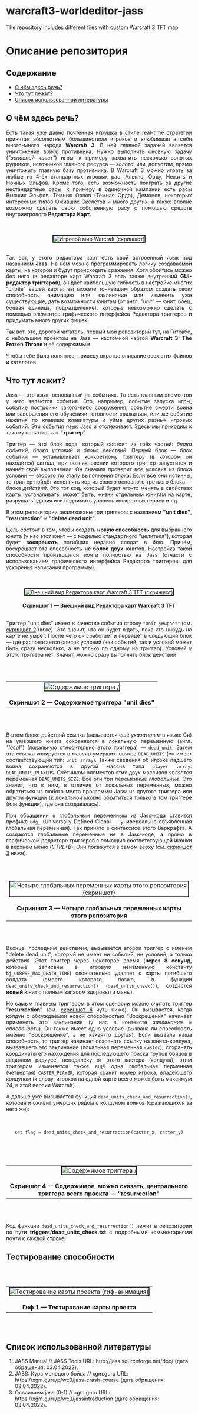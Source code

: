 # warcraft3-worldeditor-jass
 The repository includes different files with custom Warcraft 3 TFT map

<h1>Описание репозитория</h1>
<h2>Содержание</h2>
<p align="justify">
<ul>
 <li><a href="#head1">О чём здесь речь?</a></li>
 <li><a href="#head2">Что тут лежит?</a></li>
 <li><a href="#head3">Список использованной литературы</a></li>
</ul>
</p>

<h2 name="head1" id="head1">О чём здесь речь?</h2>
<p align="justify">Есть такая уже давно почтенная игрушка в стиле real-time стратегии принятая абсолютным большинством игроков и влюбившая в себя много-много народа <b>Warcraft 3</b>. В ней главной задачей является уничтожение войск противника. Нужно выполнить оновную задачу (<i>"основной квест"</i>) игры, к примеру захватить несколько золотых рудников, источников главного ресурса — <i>золота</i>, или, допустим, прямо уничтожить главную базу противника. В Warcraft 3 можно играть за любые из 4-ёх стандартных игровых рас: Альянс, Орду, Нежить и Ночных Эльфов. Кроме того, есть возможность поиграть за другие нестандартные расы, к примеру в одиночной кампании есть расы Высших Эльфов, Тёмных Орков (Тёмная Орда), Демонов, некоторых интересных типов Оживших Скелетов и много других; а также вполне возможно сделать свою собственную расу с помощью средств внутриигрового <b>Редактора Карт</b>.</p>

<p align="center"><br><br><img align="center" border="2" title="Игровой мир Warcraft" alt="Игровой мир Warcraft (скриншот)" src="img/WC3ScrnShot_040322_020554_01.png"></img><br><br></p>

<p align="justify">Так вот, у этого редактора карт есть свой встроенный язык под названием <b>Jass</b>. На нём можно программировать логику создаваемой карты, на которой и будут происходить сражения. Хотя обойтись можно без него (в редакторе карт Warcraft 3 есть также внутренний <b>GUI-редактор триггеров</b>), он даёт наибольшую гибкость в настройке многих "слоёв" вашей карты: вы можете точнейшим образом создать свою способность, анимацию или заклинание или изменить уже существующие, дать возможности юнитам (от англ. <i>"unit"</i> — юнит, боец, боевая единица, подразделение), которые невозможно сделать с помощью элементов графического интерфейса Редактора триггеров и придумать много других фишек.</p>

<p align="justify">Так вот, это, дорогой читатель, первый мой репозиторий тут, на Гитхабе, с небольшим проектом на Jass — кастомной картой <b>Warcraft 3: The Frozen Throne</b> и её содержимым.</p>

<p align="justify">Чтобы тебе было понятнее, приведу вкратце описание всех этих файлов и каталогов.</p>

<h2 name="head2" id="head2">Что тут лежит?</h2>
<p align="justify">Jass — это язык, основанный на событиях. То есть главным элементов у него являются события. Это, например, событие запуска игры, событие постройки какого-либо сооружения, событие смерти воина или завершения его обученияи готовности сражаться, или же событие нажатия по клавише клавиатуры и уйма других разных игровых событий. Эти события язык Jass и отслеживает. Здесь мы приходим к такому понятию, как <b>"триггер"</b>.</p>

<p align="justify">Триггер — это блок кода, который состоит из трёх частей: <i>блока событий</i>, <i>блока условий</i> и <i>блока действий</i>. Первый блок — блок событий — устанавливает конкретному триггеру (в котором он находится) <i>сигнал</i>, при возникновении которого триггер запустится и начнёт своё выполнение. Он сначала проверит все <i>условия</i> из блока условий — второго по этапу выполнения блока. Если все они истинны, то триггер пойдёт исполнять код из совего основного третьего блока — блока <i>действий</i>. Это тот код, который будет что-то менять в свойствах карты: устаналивать, может быть, жизни отдельным юнитам на карте, разрушать здания или поднимать уровень конкретных героев и т.д.</p>

<p align="justify">В этом репозитории реализованы три триггера: с названием <b>"unit dies"</b>, <b>"resurrection"</b> и <b>"delete dead unit"</b>.</p>

<p align="justify">Цель состоит в том, чтобы создать <b>новую способность</b> для выбранного юнита (у нас этот юнит — с моделью стандартного "целителя"), которая будет <b>воскрешать</b> погибших недавно солдат в бою. Причём, воскрешает эта способность <b>не более двух</b> юнитов. Настройка такой способности производится почти полностью на Jass (отчасти с использованием графического интерфейса Редактора триггеров: для ускорения написания программы).</p>

<p align="center"><br><br><img align="center" border="2" title="Внешний вид Редактора карт Warcraft 3 TFT" alt="Внешний вид Редактора карт Warcraft 3 TFT (скриншот)" src="img/Внешний вид Редактора карт Warcraft 3 TFT.jpg"></img><br><br><span align="center"><b>Скриншот 1 — Внешний вид Редактора карт Warcraft 3 TFT</b></span><br><br></p>

<p align="justify"> Триггер "unit dies" имеет в качестве события строку <code>"Unit умирает"</code> (см. <a href="#screen2">скриншот 2</a> ниже). Это значит, что он будет ждать, пока кто-нибудь на карте не умрёт. После чего он сработает и перейдёт в следующий блок — где располагается список условий (как событий, так и условий может быть сразу несколько, а не только по одному на триггер). Условий у этого триггера нет. Значит, можно сразу выполнять блок действий.
 
<p align="center"><br><br><table align="center"><tr><td align="center"><img name="screen2" id="screen2" align="center" border="2" title="Содержимое триггера /"unit dies/"" alt="Содержимое триггера /"unit dies/" (скриншот)" src="triggers/unit dies/screenshot.jpg"></img><br><br><span align="center"><b>Скриншот 2 — Содержимое триггера "unit dies"</b></span></td></tr></table><br><br></p>

<p align="justify">В этом блоке действий ссылка (называется ещё <i>указателем</i> в языке Си) на умершего юнита сохраняется в локальную переменную (англ. <i>"local"</i>) (локальную относительно этого триггера) — <code>dead_unit</code>. Затем эта ссылка копируется в массив умерших юнитов <code>DEAD_UNITS</code> (он имеет соответствующий тип: <code>unit array</code>). Также сведения об игроке падшего воина сохраняются в другой массив типа <code>player array</code>: <code>DEAD_UNITS_PLAYERS</code>. Счётчиком элементов этих двух массивов является переменная <code>DEAD_UNITS_SIZE</code>. Все эти три переменные <i>глобальные</i>. Это значит, что к ним, в отличие от локальных переменных, можно обратиться из любого места программы Jass: из другого триггера или другой функции (к локальной можно обратиться только в том триггере (или функции), где она создавалась).</p>

<p align="justify">При обращении к глобальным переменным из Jass-кода ставится префикс <code>udg_</code> (Universally Defined Global — универсально объявленная глобальная переменная). Так принято в синтаксисе этого Варкрафта. А создаются глобальные переменные не в Jass-коде, а прямо в графическом редакторе триггеров с помощью соответствующей иконки в верхнем меню (<i>CTRL+B</i>). Они покажутся в самом верху (см. <a href="#screen3">скриншот 3</a> ниже).</p>

<p align="center"><br><br><table align="center"><tr><td align="center"><img name="screen3" id="screen3" align="center" border="2" title="Четыре глобальных переменных карты этого репозитория" alt="Четыре глобальных переменных карты этого репозитория (скриншот)" src="globals//screenshot.jpg"></img><br><br><span align="center"><b>Скриншот 3 — Четыре глобальных переменных карты этого репозитория</b></span></td></tr></table><br><br></p>

<p align="justify">Вконце, последним действием, вызывается второй триггер с именем "delete dead unit", который не имеет ни событий, ни условий, а только действия. Этот триггер через некоторое время (<b>через 8 секунд</b>, которые записаны в игровую неизменную константу <code>bj_CORPSE_MAX_DEATH_TIME</code>) окончательно удаляет с карты погибшего солдата (вместо которого позже, в функции <code>dead_units_check_and_resurrection()</code> (<code>dead_units_check()</code>), создастся <b>новый</b> юнит с полным запасом здоровья и маны).</p>

<p align="justify">Но самым главным триггером в этом сценарии можно считать триггер <b>"resurrection"</b> (см. <a href="#screen4">скриншот 4</a> чуть ниже). Он вызывается, когда колдун с обсуждаемой новой способностью "Воскрешения" начинает применять это заклинание (у нас в контексте <i>заклинание = способность</i>). Он также имеет одно условие (вызвана ли способность именно "Воскрешение", а не какая-то другая). Если вызвана наша способность, то триггер начинает сохранять ссылку на юнита-колдуна, вызвавшего это заклинание (локальная переменная <code>caster</code>); сохранять координаты его нахождения для последующего поиска трупов бойцов в заданном радиусе, неподалёку от этого кастера (колдуна); этим триггером изменяется также ещё одна глобальная перменная (четвёртая) <code>CASTER_PLAYER</code>, которая хранит номер игрока, владеющего колдуном (к слову, игроков на одной карте всего может быть максимум 24, в этой версии Warcraft).</p>

<p align="justify">А дальше уже вызывается функция <code>dead_units_check_and_resurrection()</code>, которая и оживит умерших рядом с колдуном воинов (сражающихся за него же):
</p>
 <p align="center"><br><br><code>set flag = dead_units_check_and_resurrection(caster_x, caster_y)</code><br><br></p>

<p align="center"><br><br><table align="center"><tr><td align="center"><img name="screen4" id="screen4" align="center" border="2" title="Содержимое триггера /"resurrection/"" alt="Содержимое триггера /"resurrection/" (скриншот)" src="triggers/resurrection/screenshot.jpg"></img><br><br><span align="center"><b>Скриншот 4 — Содержимое, можно сказать, центрального триггера всего проекта — "resurrection"</b></span></td></tr></table><br><br></p>

<p align="justify">Код функции <code>dead_units_check_and_resurrection()</code> лежит в репозитории по пути <b>triggers/dead_units_check.txt</b> с подробными комментариями почти к каждой строке.</p>

<h2>Тестирование способности</h2>
<p align="center"><br><br><table align="center"><tr><td align="center"><img name="screen4" id="screen4" align="center" border="2" title="Тестирование карты проекта" alt="Тестирование карты проекта (гиф-анимация)" src="img/test.gif"></img><br><br><span align="center"><b>Гиф 1 — Тестирование карты проекта</b></span></td></tr></table><br><br></p>

<h2 name="head3" id="head3">Список использованной литературы</h2>
<p align="justify">
<ol>
 <li>JASS Manual // JASS Tools URL: http://jass.sourceforge.net/doc/ (дата обращения: 03.04.2022).</li>
 <li>JASS: Курс молодого бойца // xgm.guru URL: https://xgm.guru/p/wc3/jass-crash-course (дата обращения: 03.04.2022).</li>
 <li>Осваиваем jass (0-1) // xgm.guru URL: https://xgm.guru/p/wc3/jassintroduction (дата обращения: 03.04.2022).</li>
 </ol>
</p>
